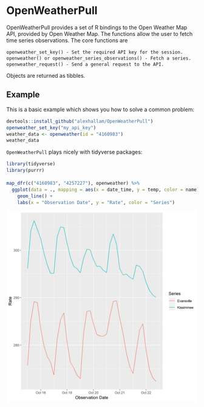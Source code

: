 <!-- README.md is generated from README.Rmd. Please edit that file -->
OpenWeatherPull
===============

OpenWeatherPull provides a set of R bindings to the Open Weather Map API, provided by Open Weather Map. The functions allow the user to fetch time series observations. The core functions are

    openweather_set_key() - Set the required API key for the session.
    openweather() or openweather_series_observations() - Fetch a series.
    openweather_request() - Send a general request to the API.

Objects are returned as tibbles.

Example
-------

This is a basic example which shows you how to solve a common problem:

``` r
devtools::install_github("alexhallam/OpenWeatherPull")
openweather_set_key("my_api_key")
weather_data <- openweather(id = "4160983")
weather_data
```

`OpenWeatherPull` plays nicely with tidyverse packages:

``` r
library(tidyverse)
library(purrr)

map_dfr(c("4160983", "4257227"), openweather) %>%
  ggplot(data = ., mapping = aes(x = date_time, y = temp, color = name)) +
    geom_line() +
    labs(x = "Observation Date", y = "Rate", color = "Series")
```

![](img/ts_plot.jpg)
